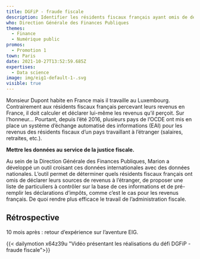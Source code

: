 ```yaml
---
title: DGFiP - fraude fiscale
description: Identifier les résidents fiscaux français ayant omis de déclarer
who: Direction Générale des Finances Publiques
themes:
  - Finance
  - Numérique public
promos:
  - Promotion 1
town: Paris
date: 2021-10-27T13:52:59.685Z
expertises:
  - Data science
image: img/eig1-default-1-.svg
visible: true
---
```


Monsieur Dupont habite en France mais il travaille au Luxembourg. Contrairement aux résidents fiscaux français percevant leurs revenus en France, il doit calculer et déclarer lui-même les revenus qu’il perçoit. Sur l’honneur… Pourtant, depuis l’été 2016, plusieurs pays de l’OCDE ont mis en place un système d’échange automatisé des informations (EAI) pour les revenus des résidents fiscaux d’un pays travaillant à l’étranger (salaires, retraites, etc.).

**Mettre les données au service de la justice fiscale.**

Au sein de la Direction Générale des Finances Publiques, Marion a développé un outil croisant ces données internationales avec des données nationales. L’outil permet de déterminer quels résidents fiscaux français ont omis de déclarer leurs sources de revenus à l’étranger, de proposer une liste de particuliers à contrôler sur la base de ces informations et de pré-remplir les déclarations d’impôts, comme c’est le cas pour les revenus français. De quoi rendre plus efficace le travail de l’administration fiscale.

## Rétrospective

10 mois après : retour d’expérience sur l’aventure EIG.

{{< dailymotion x64z39u "Vidéo présentant les réalisations du défi DGFiP - fraude fiscale">}}
